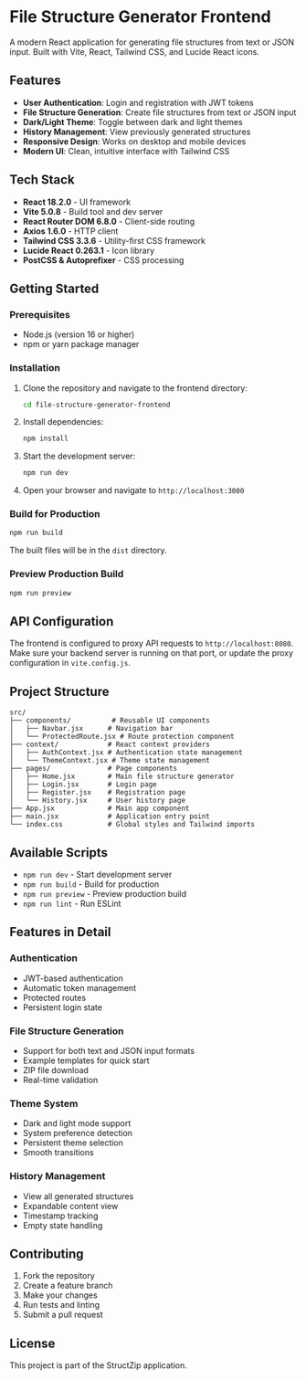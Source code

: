 # File Structure Generator Frontend

A modern React application for generating file structures from text or JSON input. Built with Vite, React, Tailwind CSS, and Lucide React icons.

## Features

- **User Authentication**: Login and registration with JWT tokens
- **File Structure Generation**: Create file structures from text or JSON input
- **Dark/Light Theme**: Toggle between dark and light themes
- **History Management**: View previously generated structures
- **Responsive Design**: Works on desktop and mobile devices
- **Modern UI**: Clean, intuitive interface with Tailwind CSS

## Tech Stack

- **React 18.2.0** - UI framework
- **Vite 5.0.8** - Build tool and dev server
- **React Router DOM 6.8.0** - Client-side routing
- **Axios 1.6.0** - HTTP client
- **Tailwind CSS 3.3.6** - Utility-first CSS framework
- **Lucide React 0.263.1** - Icon library
- **PostCSS & Autoprefixer** - CSS processing

## Getting Started

### Prerequisites

- Node.js (version 16 or higher)
- npm or yarn package manager

### Installation

1. Clone the repository and navigate to the frontend directory:
   ```bash
   cd file-structure-generator-frontend
   ```

2. Install dependencies:
   ```bash
   npm install
   ```

3. Start the development server:
   ```bash
   npm run dev
   ```

4. Open your browser and navigate to `http://localhost:3000`

### Build for Production

```bash
npm run build
```

The built files will be in the `dist` directory.

### Preview Production Build

```bash
npm run preview
```

## API Configuration

The frontend is configured to proxy API requests to `http://localhost:8080`. Make sure your backend server is running on that port, or update the proxy configuration in `vite.config.js`.

## Project Structure

```
src/
├── components/          # Reusable UI components
│   ├── Navbar.jsx      # Navigation bar
│   └── ProtectedRoute.jsx # Route protection component
├── context/            # React context providers
│   ├── AuthContext.jsx # Authentication state management
│   └── ThemeContext.jsx # Theme state management
├── pages/              # Page components
│   ├── Home.jsx        # Main file structure generator
│   ├── Login.jsx       # Login page
│   ├── Register.jsx    # Registration page
│   └── History.jsx     # User history page
├── App.jsx             # Main app component
├── main.jsx            # Application entry point
└── index.css           # Global styles and Tailwind imports
```

## Available Scripts

- `npm run dev` - Start development server
- `npm run build` - Build for production
- `npm run preview` - Preview production build
- `npm run lint` - Run ESLint

## Features in Detail

### Authentication
- JWT-based authentication
- Automatic token management
- Protected routes
- Persistent login state

### File Structure Generation
- Support for both text and JSON input formats
- Example templates for quick start
- ZIP file download
- Real-time validation

### Theme System
- Dark and light mode support
- System preference detection
- Persistent theme selection
- Smooth transitions

### History Management
- View all generated structures
- Expandable content view
- Timestamp tracking
- Empty state handling

## Contributing

1. Fork the repository
2. Create a feature branch
3. Make your changes
4. Run tests and linting
5. Submit a pull request

## License

This project is part of the StructZip application. 